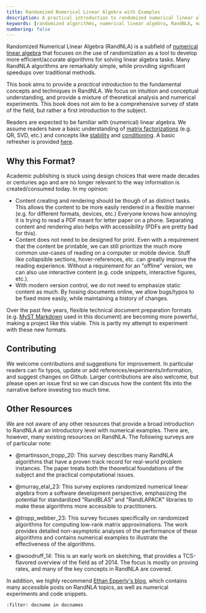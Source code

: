 ```yaml
---
title: Randomized Numerical Linear Algebra with Examples
description: A practical introduction to randomized numerical linear algebra (RandNLA) covering fundamental concepts, techniques, and algorithms with theoretical analysis and numerical experiments.
keywords: [randomized algorithms, numerical linear algebra, RandNLA, matrix factorizations, sketching, randomization, linear algebra]
numbering: false
---
```


Randomized Numerical Linear Algebra (RandNLA) is a subfield of [numerical linear algebra](https://en.wikipedia.org/wiki/Numerical_linear_algebra) that focuses on the use of randomization as a tool to develop more efficient/accurate algorithms for solving linear algebra tasks.
Many RandNLA algorithms are remarkably simple, while providing significant speedups over traditional methods.

This book aims to provide a *practical introduction* to the fundamental concepts and techniques in RandNLA. 
We focus on intuition and conceptual understanding, and provide a mixture of theoretical analysis and  numerical experiments.
This book does not aim to be a comprehensive survey of state of the field, but rather a first introduction to the subject.

Readers are expected to be familiar with (numerical) linear algebra.
We assume readers have a basic understanding of [matrix factorizations](https://en.wikipedia.org/wiki/Matrix_decomposition) (e.g. QR, SVD, etc.) and concepts like [stability](https://en.wikipedia.org/wiki/Numerical_stability) and [conditioning](https://en.wikipedia.org/wiki/Condition_number).
A basic refresher is provided [here](../01-Background/review.ipynb).

## Why this Format?

Academic publishing is stuck using design choices that were made decades or centuries ago and are no longer relevant to the way information is created/consumed today. 
In my opinion:
- Content creating and rendering should be though of as distinct tasks. 
This allows the content to be more easily rendered in a flexible manner (e.g. for different formats, devices, etc.)
Everyone knows how annoying it is trying to read a PDF meant for letter paper on a phone.
Separating content and rendering also helps with accessibility (PDFs are pretty bad for this).
- Content does not need to be designed for print. Even with a requirement that the content be printable, we can still prioritize the much more common use-cases of reading on a computer or mobile device. Stuff like collapsible sections, hover-references, etc. can greatly improve the reading experience. 
Without a requirement for an "offline" version, we can also use interactive content (e.g. code snippets, interactive figures, etc.).
- With modern version control, we do not need to emphasize static content as much. By hosing documents online, we allow bugs/typos to be fixed more easily, while maintaining a history of changes.

Over the past few years, flexible technical document preparation formats (e.g. [MyST Markdown](https://mystmd.org) used in this document) are becoming more powerful, making a project like this viable.
This is partly my attempt to experiment with these new formats.

## Contributing

We welcome contributions and suggestions for improvement.
In particular readers can fix typos, update or add references/experiments/information, and suggest changes on Github.
Larger contributions are also welcome, but please open an issue first so we can discuss how the content fits into the narrative before investing too much time.

## Other Resources

We are not aware of any other resources that provide a broad introduction to RandNLA at an introductory level with numerical examples.
There are, however, many existing resources on RandNLA.
The following surveys are of particular note:

- @martinsson_tropp_20: This survey describes many RandNLA algorithms that have a proven track record for real-world problem instances. The paper treats both the theoretical foundations of the subject and the practical computational issues. 

- @murray_etal_23: This survey explores randomized numerical linear algebra from a software development perspective, emphasizing the potential for standardized "RandBLAS" and "RandLAPACK" libraries to make these algorithms more accessible to practitioners. 

- @tropp_webber_23: This survey focuses specifically on randomized algorithms for computing low-rank matrix approximations. The work provides detailed non-asymptotic analyses of the performance of these algorithms and contains numerical examples to illustrate the effectiveness of the algorithms.

- @woodruff_14: This is an early work on sketching, that provides a TCS-flavored overview of the field as of 2014. The focus is mostly on proving rates, and many of the key concepts in RandNLA are covered.

In addition, we highly recommend [Ethan Epperly's blog](https://www.ethanepperly.com/index.php/posts-by-topic/), which contains many accessible posts on RandNLA topics, as well as numerical experiments and code snippets.


```{bibliography}
:filter: docname in docnames
```


